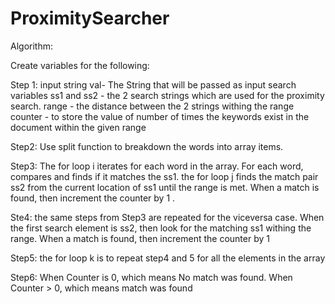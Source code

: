 # ProximitySearcher




Algorithm:

Create variables for the following:

Step 1:
input string val- The String that will be passed as input
search variables ss1 and ss2 - the 2 search strings which are used for the proximity search.
range - the distance between the 2 strings withing the range
counter - to store the value of number of times the keywords exist in the document within the given range

Step2:
Use split function to breakdown the words into array items.

Step3:
The for loop i iterates for each word in the array. For each word, compares and finds if it matches the ss1. 
the for loop j finds the match pair ss2 from the current location of ss1 until the range is met. When a match is found, then increment the counter by 1 . 

Ste4:
the same steps from Step3 are repeated for the viceversa case. When the first search element is ss2, then look for the matching ss1 withing the range. When a match is found, then increment the counter by 1 

Step5:
the for loop  k is to repeat step4 and 5 for all the elements in the array

Step6: 
When Counter is 0, which means No match was found. 
When Counter > 0, which means match was found

